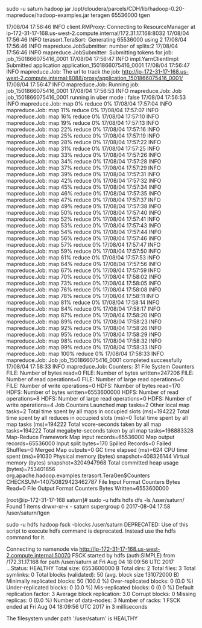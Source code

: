 sudo -u saturn hadoop jar /opt/cloudera/parcels/CDH/lib/hadoop-0.20-mapreduce/hadoop-examples.jar teragen 65536000 tgen


17/08/04 17:56:46 INFO client.RMProxy: Connecting to ResourceManager at ip-172-31-17-168.us-west-2.compute.internal/172.31.17.168:8032
17/08/04 17:56:46 INFO terasort.TeraSort: Generating 65536000 using 2
17/08/04 17:56:46 INFO mapreduce.JobSubmitter: number of splits:2
17/08/04 17:56:46 INFO mapreduce.JobSubmitter: Submitting tokens for job: job_1501866075416_0001
17/08/04 17:56:47 INFO impl.YarnClientImpl: Submitted application application_1501866075416_0001
17/08/04 17:56:47 INFO mapreduce.Job: The url to track the job: http://ip-172-31-17-168.us-west-2.compute.internal:8088/proxy/application_1501866075416_0001/
17/08/04 17:56:47 INFO mapreduce.Job: Running job: job_1501866075416_0001
17/08/04 17:56:53 INFO mapreduce.Job: Job job_1501866075416_0001 running in uber mode : false
17/08/04 17:56:53 INFO mapreduce.Job:  map 0% reduce 0%
17/08/04 17:57:04 INFO mapreduce.Job:  map 11% reduce 0%
17/08/04 17:57:07 INFO mapreduce.Job:  map 16% reduce 0%
17/08/04 17:57:10 INFO mapreduce.Job:  map 19% reduce 0%
17/08/04 17:57:13 INFO mapreduce.Job:  map 22% reduce 0%
17/08/04 17:57:16 INFO mapreduce.Job:  map 25% reduce 0%
17/08/04 17:57:19 INFO mapreduce.Job:  map 28% reduce 0%
17/08/04 17:57:22 INFO mapreduce.Job:  map 31% reduce 0%
17/08/04 17:57:25 INFO mapreduce.Job:  map 33% reduce 0%
17/08/04 17:57:26 INFO mapreduce.Job:  map 34% reduce 0%
17/08/04 17:57:28 INFO mapreduce.Job:  map 37% reduce 0%
17/08/04 17:57:29 INFO mapreduce.Job:  map 39% reduce 0%
17/08/04 17:57:31 INFO mapreduce.Job:  map 42% reduce 0%
17/08/04 17:57:32 INFO mapreduce.Job:  map 45% reduce 0%
17/08/04 17:57:34 INFO mapreduce.Job:  map 46% reduce 0%
17/08/04 17:57:35 INFO mapreduce.Job:  map 47% reduce 0%
17/08/04 17:57:37 INFO mapreduce.Job:  map 49% reduce 0%
17/08/04 17:57:38 INFO mapreduce.Job:  map 50% reduce 0%
17/08/04 17:57:40 INFO mapreduce.Job:  map 52% reduce 0%
17/08/04 17:57:41 INFO mapreduce.Job:  map 53% reduce 0%
17/08/04 17:57:43 INFO mapreduce.Job:  map 54% reduce 0%
17/08/04 17:57:44 INFO mapreduce.Job:  map 56% reduce 0%
17/08/04 17:57:46 INFO mapreduce.Job:  map 57% reduce 0%
17/08/04 17:57:47 INFO mapreduce.Job:  map 59% reduce 0%
17/08/04 17:57:50 INFO mapreduce.Job:  map 61% reduce 0%
17/08/04 17:57:53 INFO mapreduce.Job:  map 64% reduce 0%
17/08/04 17:57:56 INFO mapreduce.Job:  map 67% reduce 0%
17/08/04 17:57:59 INFO mapreduce.Job:  map 70% reduce 0%
17/08/04 17:58:02 INFO mapreduce.Job:  map 73% reduce 0%
17/08/04 17:58:05 INFO mapreduce.Job:  map 76% reduce 0%
17/08/04 17:58:08 INFO mapreduce.Job:  map 78% reduce 0%
17/08/04 17:58:11 INFO mapreduce.Job:  map 81% reduce 0%
17/08/04 17:58:14 INFO mapreduce.Job:  map 84% reduce 0%
17/08/04 17:58:17 INFO mapreduce.Job:  map 87% reduce 0%
17/08/04 17:58:20 INFO mapreduce.Job:  map 89% reduce 0%
17/08/04 17:58:23 INFO mapreduce.Job:  map 92% reduce 0%
17/08/04 17:58:26 INFO mapreduce.Job:  map 95% reduce 0%
17/08/04 17:58:29 INFO mapreduce.Job:  map 98% reduce 0%
17/08/04 17:58:32 INFO mapreduce.Job:  map 99% reduce 0%
17/08/04 17:58:33 INFO mapreduce.Job:  map 100% reduce 0%
17/08/04 17:58:33 INFO mapreduce.Job: Job job_1501866075416_0001 completed successfully
17/08/04 17:58:33 INFO mapreduce.Job: Counters: 31
        File System Counters
                FILE: Number of bytes read=0
                FILE: Number of bytes written=247206
                FILE: Number of read operations=0
                FILE: Number of large read operations=0
                FILE: Number of write operations=0
                HDFS: Number of bytes read=170
                HDFS: Number of bytes written=6553600000
                HDFS: Number of read operations=8
                HDFS: Number of large read operations=0
                HDFS: Number of write operations=4
        Job Counters
                Launched map tasks=2
                Other local map tasks=2
                Total time spent by all maps in occupied slots (ms)=194222
                Total time spent by all reduces in occupied slots (ms)=0
                Total time spent by all map tasks (ms)=194222
                Total vcore-seconds taken by all map tasks=194222
                Total megabyte-seconds taken by all map tasks=198883328
        Map-Reduce Framework
                Map input records=65536000
                Map output records=65536000
                Input split bytes=170
                Spilled Records=0
                Failed Shuffles=0
                Merged Map outputs=0
                GC time elapsed (ms)=624
                CPU time spent (ms)=91030
                Physical memory (bytes) snapshot=408326144
                Virtual memory (bytes) snapshot=3204947968
                Total committed heap usage (bytes)=753401856
        org.apache.hadoop.examples.terasort.TeraGen$Counters
                CHECKSUM=140750829423462787
        File Input Format Counters
                Bytes Read=0
        File Output Format Counters
                Bytes Written=6553600000
                
                
                
   


[root@ip-172-31-17-168 saturn]# sudo -u hdfs hdfs dfs -ls /user/saturn/
Found 1 items
drwxr-xr-x   - saturn supergroup          0 2017-08-04 17:58 /user/saturn/tgen

sudo -u hdfs hadoop fsck -blocks /user/saturn
DEPRECATED: Use of this script to execute hdfs command is deprecated.
Instead use the hdfs command for it.

Connecting to namenode via http://ip-172-31-17-168.us-west-2.compute.internal:50070
FSCK started by hdfs (auth:SIMPLE) from /172.31.17.168 for path /user/saturn at Fri Aug 04 18:09:56 UTC 2017
...Status: HEALTHY
 Total size:    6553600000 B
 Total dirs:    2
 Total files:   3
 Total symlinks:                0
 Total blocks (validated):      50 (avg. block size 131072000 B)
 Minimally replicated blocks:   50 (100.0 %)
 Over-replicated blocks:        0 (0.0 %)
 Under-replicated blocks:       0 (0.0 %)
 Mis-replicated blocks:         0 (0.0 %)
 Default replication factor:    3
 Average block replication:     3.0
 Corrupt blocks:                0
 Missing replicas:              0 (0.0 %)
 Number of data-nodes:          3
 Number of racks:               1
FSCK ended at Fri Aug 04 18:09:56 UTC 2017 in 3 milliseconds


The filesystem under path '/user/saturn' is HEALTHY



